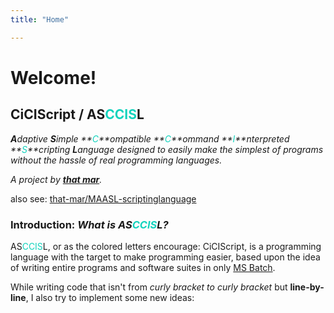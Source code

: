 ```yaml
---
title: "Home"

---
```


# Welcome!

## CiCIScript / AS<font color="#13D3BD">CCIS</font>L

_**A**daptive **S**imple **<font color="#13D3BD">C</font>**ompatible **<font color="#13D3BD">C</font>**ommand **<font color="#13D3BD">I</font>**nterpreted **<font color="#13D3BD">S</font>**cripting **L**anguage designed to easily make the simplest of programs without the hassle of real programming languages._

_A project by **[that mar](https://github.com/that-mar)**._

also see: [that-mar/MAASL-scriptinglanguage](https://github.com/that-mar/MAASL-scriptinglanguage)

### Introduction: *What is AS<font color="#13D3BD">CCIS</font>L?*

AS<font color="#13D3BD">CCIS</font>L, or as the colored letters encourage: CiCIScript, is a programming language with the target to make programming easier, based upon the idea of writing entire programs and software suites in only [MS Batch](https://en.wikipedia.org/wiki/Batch_file).

While writing code that isn't from *curly bracket to curly bracket* but **line-by-line**, I also try to implement some new ideas: 

